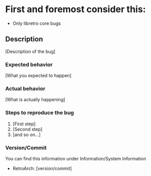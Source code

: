 # First and foremost consider this:
- Only libretro core bugs

## Description

[Description of the bug]

### Expected behavior

[What you expected to happen]

### Actual behavior

[What is actually happening]

### Steps to reproduce the bug

1. [First step]
2. [Second step]
3. [and so on...]

### Version/Commit
You can find this information under Information/System Information

- RetroArch: [version/commit]
